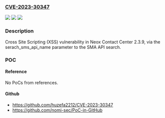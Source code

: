 ### [CVE-2023-30347](https://cve.mitre.org/cgi-bin/cvename.cgi?name=CVE-2023-30347)
![](https://img.shields.io/static/v1?label=Product&message=n%2Fa&color=blue)
![](https://img.shields.io/static/v1?label=Version&message=n%2Fa&color=blue)
![](https://img.shields.io/static/v1?label=Vulnerability&message=n%2Fa&color=brighgreen)

### Description

Cross Site Scripting (XSS) vulnerability in Neox Contact Center 2.3.9, via the serach_sms_api_name parameter to the SMA API search.

### POC

#### Reference
No PoCs from references.

#### Github
- https://github.com/huzefa2212/CVE-2023-30347
- https://github.com/nomi-sec/PoC-in-GitHub

